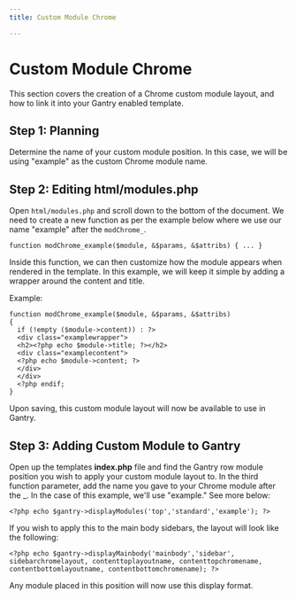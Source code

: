 ```yaml
---
title: Custom Module Chrome

---
```


Custom Module Chrome
====================
This section covers the creation of a Chrome custom module layout, and how to link it into your Gantry enabled template.

Step 1: Planning
----------------
Determine the name of your custom module position. In this case, we will be using "example" as the custom Chrome module name.

Step 2: Editing html/modules.php
--------------------------------
Open `html/modules.php` and scroll down to the bottom of the document. We need to create a new function as per the example below where we use our name "example" after the `modChrome_`.

~~~ .php
function modChrome_example($module, &$params, &$attribs) { ... }
~~~

Inside this function, we can then customize how the module appears when rendered in the template. In this example, we will keep it simple by adding a wrapper around the content and title.

Example:

~~~ .php
function modChrome_example($module, &$params, &$attribs)
{
  if (!empty ($module->content)) : ?>
  <div class="examplewrapper">
  <h2><?php echo $module->title; ?></h2>
  <div class="examplecontent">
  <?php echo $module->content; ?>
  </div>
  </div>
  <?php endif;
}
~~~

Upon saving, this custom module layout will now be available to use in Gantry.


Step 3: Adding Custom Module to Gantry
--------------------------------------
Open up the templates **index.php** file and find the Gantry row module position you wish to apply your custom module layout to. In the third function parameter, add the name you gave to your Chrome module after the _. In the case of this example, we'll use "example." See more below:

~~~ .php
<?php echo $gantry->displayModules('top','standard','example'); ?>
~~~

If you wish to apply this to the main body sidebars, the layout will look like the following:

~~~ .php
<?php echo $gantry->displayMainbody('mainbody','sidebar', sidebarchromelayout, contenttoplayoutname, contenttopchromename, contentbottomlayoutname, contentbottomchromename); ?>
~~~

Any module placed in this position will now use this display format.
